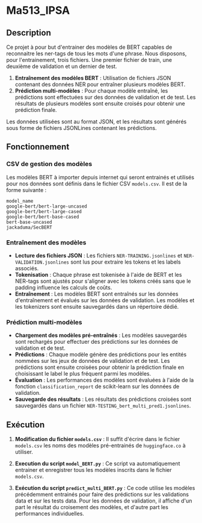 # Ma513_IPSA

## Description
Ce projet à pour but d'entrainer des modèles de BERT capables de reconnaitre les ner-tags de tous les mots d'une phrase. Nous disposons, pour l'entrainement, trois fichiers. Une premier fichier de train, une deuxième de validation et un dernier de test.

1. **Entraînement des modèles BERT** : Utilisation de fichiers JSON contenant des données NER pour entraîner plusieurs modèles BERT.
2. **Prédiction multi-modèles** : Pour chaque modèle entraîné, les prédictions sont effectuées sur des données de validation et de test. Les résultats de plusieurs modèles sont ensuite croisés pour obtenir une prédiction finale.

Les données utilisées sont au format JSON, et les résultats sont générés sous forme de fichiers JSONLines contenant les prédictions.

## Fonctionnement

### CSV de gestion des modèles
Les modèles BERT à importer depuis internet qui seront entrainés et utilisés pour nos données sont définis dans le fichier CSV `models.csv`. Il est de la forme suivante : 

```csv
model_name
google-bert/bert-large-uncased
google-bert/bert-large-cased
google-bert/bert-base-cased
bert-base-uncased
jackaduma/SecBERT
```

### Entraînement des modèles
- **Lecture des fichiers JSON** : Les fichiers `NER-TRAINING.jsonlines` et `NER-VALIDATION.jsonlines` sont lus pour extraire les tokens et les labels associés.
- **Tokenisation** : Chaque phrase est tokenisée à l'aide de BERT et les NER-tags sont ajustés pour s'aligner avec les tokens créés sans que le padding influence les calculs de coûts.
- **Entraînement** : Les modèles BERT sont entraînés sur les données d'entraînement et évalués sur les données de validation. Les modèles et les tokenizers sont ensuite sauvegardés dans un répertoire dédié.

### Prédiction multi-modèles
- **Chargement des modèles pré-entraînés** : Les modèles sauvegardés sont rechargés pour effectuer des prédictions sur les données de validation et de test.
- **Prédictions** : Chaque modèle génère des prédictions pour les entités nommées sur les jeux de données de validation et de test. Les prédictions sont ensuite croisées pour obtenir la prédiction finale en choisissant le label le plus fréquent parmi les modèles.
- **Évaluation** : Les performances des modèles sont évaluées à l'aide de la fonction `classification_report` de scikit-learn sur les données de validation.
- **Sauvegarde des résultats** : Les résultats des prédictions croisées sont sauvegardés dans un fichier `NER-TESTING_bert_multi_pred1.jsonlines`.

## Exécution

1. **Modification du fichier `models.csv`** : 
Il suffit d'écrire dans le fichier `models.csv` les noms des modèles pré-entrainés de `huggingface.co` à utiliser.

2. **Execution du script `model_BERT.py`** : 
Ce script va automatiquement entrainer et enregistrer tous les modèles inscrits dans le fichier `models.csv`.

3. **Exécution du script `predict_multi_BERT.py`** : 
Ce code utilise les modèles précédemment entrainés pour faire des prédictions sur les validations data et sur les tests data. Pour les données de validation, il affiche d'un part le résultat du croisement des modèles, et d'autre part les performances individuelles.